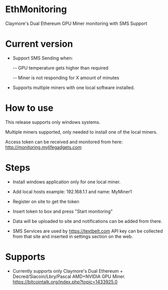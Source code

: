 # EthMonitoring
Claymore's Dual Ethereum GPU Miner monitoring with SMS Support

# Current version

- Support SMS Sending when:

	-- GPU temperature gets higher than required

	-- Miner is not responding for X amount of minutes


- Supports multiple miners with one local software installed.

# How to use

This release supports only windows systems. 

Multiple miners supported, only needed to install one of the local miners. 

Access token can be received and monitored from here: http://monitoring.mylifegadgets.com

# Steps

- Install windows application only for one local miner.

- Add local hosts example: 192.168.1.1 and name: MyMiner1

- Register on site to get the token

- Insert token to box and press "Start monitoring"

- Data will be uploaded to site and notifications can be added from there.

- SMS Services are used by https://textbelt.com API key can be collected from that site and inserted in settings section on the web.



# Supports

- Currently supports only Claymore's Dual Ethereum + Decred/Siacoin/Lbry/Pascal AMD+NVIDIA GPU Miner. https://bitcointalk.org/index.php?topic=1433925.0
